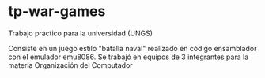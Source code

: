 # tp-war-games
Trabajo práctico para la universidad (UNGS) 

Consiste en un juego estilo "batalla naval" realizado en código ensamblador con el emulador emu8086. Se trabajó en equipos de 3 integrantes para la materia Organización del Computador
